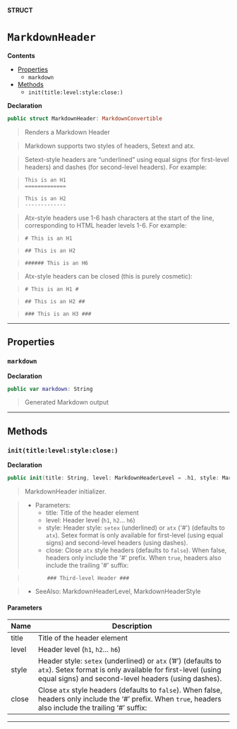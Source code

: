 **STRUCT**
# `MarkdownHeader`

**Contents**
- [Properties](#properties)
  - `markdown`
- [Methods](#methods)
  - `init(title:level:style:close:)`

**Declaration**
```swift
public struct MarkdownHeader: MarkdownConvertible
```



> Renders a Markdown Header

> Markdown supports two styles of headers, Setext and atx.

> Setext-style headers are “underlined” using equal signs (for first-level headers)
> and dashes (for second-level headers). For example:

>     This is an H1
>     =============

>     This is an H2
>     -------------

> Atx-style headers use 1-6 hash characters at the start of the line, corresponding
> to HTML header levels 1-6. For example:

>     # This is an H1

>     ## This is an H2

>     ###### This is an H6

> Atx-style headers can be closed (this is purely cosmetic):

>     # This is an H1 #

>     ## This is an H2 ##

>     ### This is an H3 ###

--------------------

## Properties
### `markdown`

**Declaration**
```swift
public var markdown: String
```



> Generated Markdown output

--------------------


## Methods
### `init(title:level:style:close:)`

**Declaration**
```swift
public init(title: String, level: MarkdownHeaderLevel = .h1, style: MarkdownHeaderStyle = .atx, close: Bool = false)
```



> MarkdownHeader initializer.

> - Parameters:
>   - title: Title of the header element
>   - level: Header level (`h1`, `h2`... `h6`)
>   - style: Header style: `setex` (underlined) or `atx` ('#') (defaults to `atx`). Setex format is only available
>            for first-level (using equal signs) and second-level headers (using dashes).
>   - close: Close `atx` style headers (defaults to `false`). When false, headers only include the '#' prefix.
>            When `true`, headers also include the trailing '#' suffix:

>            ### Third-level Header ###

> - SeeAlso: MarkdownHeaderLevel, MarkdownHeaderStyle

#### Parameters
| Name | Description |
| ---- | ----------- |
| title | Title of the header element |
| level | Header level (`h1`, `h2`… `h6`) |
| style | Header style: `setex` (underlined) or `atx` (’#’) (defaults to `atx`). Setex format is only available for first-level (using equal signs) and second-level headers (using dashes). |
| close | Close `atx` style headers (defaults to `false`). When false, headers only include the ‘#’ prefix. When `true`, headers also include the trailing ‘#’ suffix: |

--------------------
